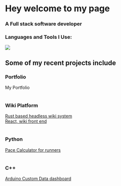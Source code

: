 <div >
<div class='container'>
<h1 align="">Hey welcome to my page</h1>
<h3 align="">A Full stack software developer</h3>




<div class="center-container">

  <div class="content-container">
    <h3 align="">Languages and Tools I Use:</h3>
<p align="">
  <a href="https://skillicons.dev">
    <img src="https://skillicons.dev/icons?i=cs,py,js,react,aws,tailwind,rust,docker" />
  </a>
</p>

  </div>
</div>
</div>
<div class='container'>
<h2 align="">Some of my recent projects include</h2>
    <h3>
Portfolio</h3> 
<div align="">  <a href="http://react--portfolio-app.s3-website-eu-west-1.amazonaws.com/" style="text-decoration: none;" target="_blank" rel="noreferrer">My Portfolio</a>
<div/>
  
  <br/>
  <h3>
  Wiki Platform 
</h3> 
<div align=""><a  href="https://github.com/clamnam/politiwiki.git" target="_blank" rel="noreferrer"> Rust based headless wiki system</a><div/>
<div align=""><a  href="https://github.com//Pace-Converter" target="_blank" rel="noreferrer">React, wiki front end</a><div/>

<br/>
  <h3>
Python</h3> 
<div align=""><a  href="https://github.com//Pace-Converter" target="_blank" rel="noreferrer"> Pace Calculator for runners</a><div/>
    <br/>

  <h3>
C++
  </h3> 
<div align=""><a  href="https://github.com/clamnam/arduino-project-api-display.git" target="_blank" rel="noreferrer"> Arduino Custom Data dashboard </a><div/>
    <br/>

</div>
</div>


